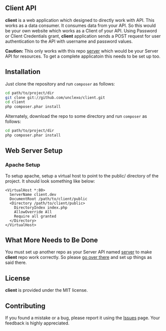 Client API
----------
**client** is a web application which designed to directly work with API. This works as a data consumer. It consumes data from your API. So this would be your own website which works as a Client of your API. Using Password or Client Credentials grant, **client** application sends a POST request for user authentication to the API with username and password values. 

**Caution:** This only works with this repo <a href="https://github.com/unclexo/server">server</a> which would be your Server API for resources. To get a complete applicatoin this needs to be set up too.

Installation
------------

Just clone the repository and run `composer` as follows:

```bash
cd path/to/project/dir
git clone git://github.com/unclexo/client.git
cd client
php composer.phar install
```

Alternately, download the repo to some directory and run `composer` as follows:

```bash
cd path/to/project/dir
php composer.phar install
```

Web Server Setup
----------------

### Apache Setup

To setup apache, setup a virtual host to point to the public/ directory of the
project. It should look something like below:

```
<VirtualHost *:80>
  ServerName client.dev
  DocumentRoot /path/to/client/public
  <Directory /path/to/client/public>
    DirectoryIndex index.php
    AllowOverride All
    Require all granted
  </Directory>
</VirtualHost>
```

What More Needs to Be Done
--------------------------

You must set up another repo as your Server API named <a href="https://github.com/unclexo/server">server</a> to make **client** repo work correctly. So please <a href="https://github.com/unclexo/server">go over there</a> and set up things as said there.

License
-------

**client** is provided under the MIT license.


Contributing
------------

If you found a mistake or a bug, please report it using the <a href="https://github.com/unclexo/client/issues">Issues</a> page. Your feedback is highly appreciated.